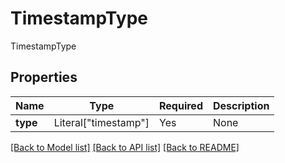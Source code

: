 # TimestampType

TimestampType

## Properties
Name | Type | Required | Description |
------------ | ------------- | ------------- | ------------- |
**type** | Literal["timestamp"] | Yes | None |


[[Back to Model list]](../../README.md#documentation-for-models) [[Back to API list]](../../README.md#documentation-for-api-endpoints) [[Back to README]](../../README.md)
